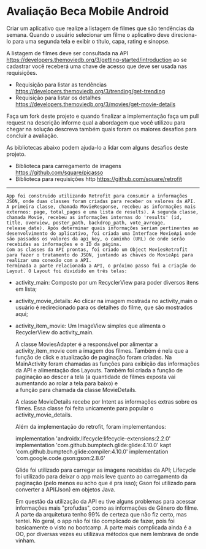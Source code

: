# Avaliação Beca Mobile Android

Criar um aplicativo que realize a listagem de filmes que são tendências da semana. Quando o usuário selecionar um filme o aplicativo deve direciona-lo para uma segunda tela e exibir o título, capa, rating e sinopse. 

A listagem de filmes deve ser consultada na API https://developers.themoviedb.org/3/getting-started/introduction ao se cadastrar você receberá uma chave de acesso que deve ser usada nas requisições. 

- Requisição para listar as tendências https://developers.themoviedb.org/3/trending/get-trending
- Requisição para listar os detalhes https://developers.themoviedb.org/3/movies/get-movie-details

Faça um fork deste projeto e quando finalizar a implementação faça um pull request na descrição informe qual a abordagem que você utilizou para chegar na solução descreva também quais foram os maiores desafios para concluir a avaliação.

As bibliotecas abaixo podem ajuda-lo a lidar com alguns desafios deste projeto.

- Biblioteca para carregamento de imagens https://github.com/square/picasso
- Biblioteca para requisições http https://github.com/square/retrofit


------------------------------------------------------------------------------

	App foi construido utilizando Retrofit para consumir a informações JSON, onde duas classes foram criadas para receber os valores da API. A primeira classe, chamada MovieResponse, recebeu as informações mais externos: page, total_pages e uma lista de results). A segunda classe, chamada Movie, recebeu as informações internas do 'results' (id, title, overview, poster_path, backdrop_path, vote_avreage, release_date). Após determinar quais informações seriam pertinentes ao desenvolvimento do aplicativo, foi criada uma Interface MovieApi onde são passados os valores da api_key, o caminho (URL) de onde serão recebidas as informações e o ID da página.
	Com as classes da API prontas, foi criado um Object MoviesRetrofit para fazer o tratamento do JSON, juntando as chaves do MovieApi para realizar uma conexão com a API.
	Terminada a parte relacionada a API, o próximo passo foi a criação do Layout. O Layout foi dividido em três telas:
  
  - activity_main: Composto por um RecyclerView para poder diversos itens em lista;
  - activity_movie_details: Ao clicar na imagem mostrada no activity_main o usuário é redirecionado para os detalhes do filme,
que são mostrados aqui;
  - activity_item_movie: Um ImageView simples que alimenta o RecyclerView do activity_main.

	A classe MoviesAdapter é a responsável por alimentar a activity_item_movie com a imagem dos filmes. Também é nela
que a função de click e atualização de paginação foram criadas. 
	Na MainActivity foram chamadas as funções para exibição das informações da API e alimentação dos Layouts. Também foi
criada a função de paginação ao descer a tela (a quantidade de filmes exposta vai aumentando ao rolar a tela para baixo) e	
a função para chamada da classe MovieDetails.

	A classe MovieDetails recebe por Intent as informações extras sobre os filmes. Essa classe foi feita unicamente para popular o
activity_movie_details.

	Além da implementação do retrofit, foram implementandos: 
	
	implementation 'androidx.lifecycle:lifecycle-extensions:2.2.0'
    implementation 'com.github.bumptech.glide:glide:4.10.0'
    kapt 'com.github.bumptech.glide:compiler:4.10.0'
	implementation 'com.google.code.gson:gson:2.8.6'
	
	Glide foi utilizado para carregar as imagens recebidas da API;
	Lifecycle foi utilizado para deixar o app mais leve quanto ao carregamento da paginação (pelo menos eu acho que é pra isso);
	Gson foi utilizado para converter a API(Json) em objetos Java.
	
	Em questão da utilização da API eu tive alguns problemas para acessar informações mais "profudas", como as informações de Gênero do filme. 
	A parte da arquitetura tenho 99% de certeza que não fiz certo, mas tentei.
	No geral, o app não foi tão complicado de fazer, pois foi basicamente o visto no bootcamp. A parte mais complicada ainda é a OO, 
por diversas vezes eu utilizava métodos que nem lembrava de onde vinham.